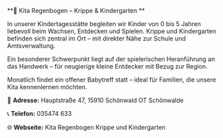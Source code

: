 **🎨 Kita Regenbogen – Krippe & Kindergarten **

In unserer Kindertagesstätte begleiten wir Kinder von 0 bis 5 Jahren liebevoll beim Wachsen, Entdecken und Spielen. Krippe und Kindergarten befinden sich zentral im Ort – mit direkter Nähe zur Schule und Amtsverwaltung.

Ein besonderer Schwerpunkt liegt auf der spielerischen Heranführung an das Handwerk – für neugierige kleine Entdecker mit Bezug zur Region.

Monatlich findet ein offener Babytreff statt – ideal für Familien, die unsere Kita kennenlernen möchten.

📍 **Adresse:** Hauptstraße 47, 15910 Schönwald OT Schönwalde 

📞 **Telefon:** 035474 633
 
🌐 **Webseite:** Kita Regenbogen Krippe und Kindergarten
